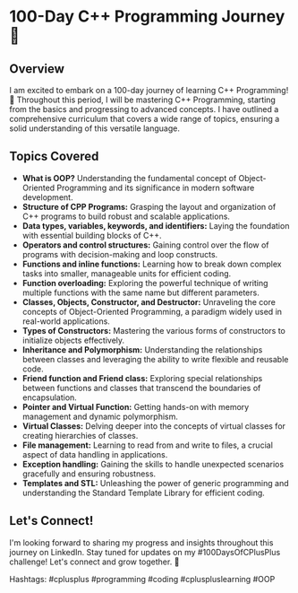 # 100-Day C++ Programming Journey 🚀

## Overview

I am excited to embark on a 100-day journey of learning C++ Programming! 🎉 Throughout this period, I will be mastering C++ Programming, starting from the basics and progressing to advanced concepts. I have outlined a comprehensive curriculum that covers a wide range of topics, ensuring a solid understanding of this versatile language.

## Topics Covered

- **What is OOP?** Understanding the fundamental concept of Object-Oriented Programming and its significance in modern software development.
- **Structure of CPP Programs:** Grasping the layout and organization of C++ programs to build robust and scalable applications.
- **Data types, variables, keywords, and identifiers:** Laying the foundation with essential building blocks of C++.
- **Operators and control structures:** Gaining control over the flow of programs with decision-making and loop constructs.
- **Functions and inline functions:** Learning how to break down complex tasks into smaller, manageable units for efficient coding.
- **Function overloading:** Exploring the powerful technique of writing multiple functions with the same name but different parameters.
- **Classes, Objects, Constructor, and Destructor:** Unraveling the core concepts of Object-Oriented Programming, a paradigm widely used in real-world applications.
- **Types of Constructors:** Mastering the various forms of constructors to initialize objects effectively.
- **Inheritance and Polymorphism:** Understanding the relationships between classes and leveraging the ability to write flexible and reusable code.
- **Friend function and Friend class:** Exploring special relationships between functions and classes that transcend the boundaries of encapsulation.
- **Pointer and Virtual Function:** Getting hands-on with memory management and dynamic polymorphism.
- **Virtual Classes:** Delving deeper into the concepts of virtual classes for creating hierarchies of classes.
- **File management:** Learning to read from and write to files, a crucial aspect of data handling in applications.
- **Exception handling:** Gaining the skills to handle unexpected scenarios gracefully and ensuring robustness.
- **Templates and STL:** Unleashing the power of generic programming and understanding the Standard Template Library for efficient coding.

## Let's Connect!

I'm looking forward to sharing my progress and insights throughout this journey on LinkedIn. Stay tuned for updates on my #100DaysOfCPlusPlus challenge! Let's connect and grow together. 🚀

Hashtags: #cplusplus #programming #coding #cpluspluslearning #OOP
